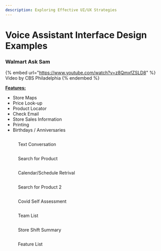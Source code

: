 ```yaml
---
description: Exploring Effective UI/UX Strategies
---
```


# Voice Assistant Interface Design Examples



### Walmart Ask Sam

{% embed url="https://www.youtube.com/watch?v=z8QmxfZSLD8" %}
Video by CBS Philadelphia
{% endembed %}

[**Features:**](https://corporate.walmart.com/news/2020/07/29/helping-associates-succeed-at-work-while-elevating-customer-service-safety)

* Store Maps
* Price Look-up
* Product Locator
* Check Email
* Store Sales Information
* Printing
* Birthdays / Anniversaries

<div>

<figure><img src=".gitbook/assets/ask-sam-on-the-me-app-this-is-what-my-ask-sam-does-i-cant-v0-bef17gxy550b1.webp" alt=""><figcaption><p>Text Conversation</p></figcaption></figure>

 

<figure><img src=".gitbook/assets/me-ask-sam-struggling-with-basic-words-is-so-annoying-v0-b4l0elcg1wlb1.webp" alt=""><figcaption><p>Search for Product</p></figcaption></figure>

 

<figure><img src=".gitbook/assets/u3bn3gaom1c71.webp" alt=""><figcaption><p>Calendar/Schedule Retrival</p></figcaption></figure>

 

<figure><img src=".gitbook/assets/playing-around-with-ask-sam-v0-w3xzwh21htoa1.webp" alt=""><figcaption><p>Search for Product 2</p></figcaption></figure>

</div>

<div>

<figure><img src=".gitbook/assets/Cvud2TylwOI_NZeF36f8NHAsxlhOtR1Oe6kE9sWTBQQ.webp" alt=""><figcaption><p>Covid Self Assessment</p></figcaption></figure>

 

<figure><img src=".gitbook/assets/view-other-peoples-schedules-v0-buguu0x2atgc1.webp" alt=""><figcaption><p>Team List</p></figcaption></figure>

 

<figure><img src=".gitbook/assets/has-anyones-used-the-me-app-to-clock-in-idk-what-happened-v0-1i0v60t1u8nb1.webp" alt=""><figcaption><p>Store Shift Summary</p></figcaption></figure>

 

<figure><img src=".gitbook/assets/643x0w.jpg" alt=""><figcaption><p>Feature List</p></figcaption></figure>

</div>
